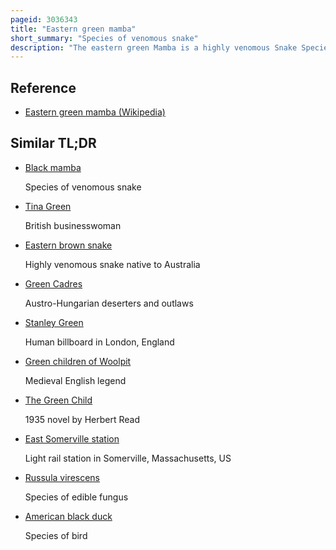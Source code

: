 ```yaml
---
pageid: 3036343
title: "Eastern green mamba"
short_summary: "Species of venomous snake"
description: "The eastern green Mamba is a highly venomous Snake Species of the Mamba Genus Dendroaspis native to coastal Areas of southern East Africa. It was described in 1849 by the scottish Surgeon and Zoologist Andrew Smith and has a Slender Build with a bright green back and green-yellow ventral Scales. Adult Females average around 2 Metres in Length, and Males are slightly smaller."
---
```


## Reference

- [Eastern green mamba (Wikipedia)](https://en.wikipedia.org/?curid=3036343)

## Similar TL;DR

- [Black mamba](/tldr/en/black-mamba)

  Species of venomous snake

- [Tina Green](/tldr/en/tina-green)

  British businesswoman

- [Eastern brown snake](/tldr/en/eastern-brown-snake)

  Highly venomous snake native to Australia

- [Green Cadres](/tldr/en/green-cadres)

  Austro-Hungarian deserters and outlaws

- [Stanley Green](/tldr/en/stanley-green)

  Human billboard in London, England

- [Green children of Woolpit](/tldr/en/green-children-of-woolpit)

  Medieval English legend

- [The Green Child](/tldr/en/the-green-child)

  1935 novel by Herbert Read

- [East Somerville station](/tldr/en/east-somerville-station)

  Light rail station in Somerville, Massachusetts, US

- [Russula virescens](/tldr/en/russula-virescens)

  Species of edible fungus

- [American black duck](/tldr/en/american-black-duck)

  Species of bird
